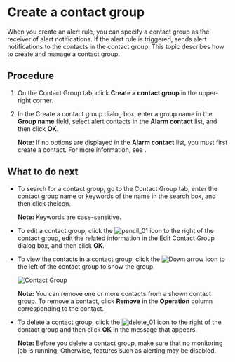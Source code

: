 # Create a contact group

When you create an alert rule, you can specify a contact group as the receiver of alert notifications. If the alert rule is triggered, sends alert notifications to the contacts in the contact group. This topic describes how to create and manage a contact group.

## Procedure

1.  On the Contact Group tab, click **Create a contact group** in the upper-right corner.

2.  In the Create a contact group dialog box, enter a group name in the **Group name** field, select alert contacts in the **Alarm contact** list, and then click **OK**.

    **Note:** If no options are displayed in the **Alarm contact** list, you must first create a contact. For more information, see .


## What to do next



-   To search for a contact group, go to the Contact Group tab, enter the contact group name or keywords of the name in the search box, and then click theicon.

    **Note:** Keywords are case-sensitive.

-   To edit a contact group, click the ![pencil_01](https://static-aliyun-doc.oss-accelerate.aliyuncs.com/assets/img/en-US/6573758061/p181704.png) icon to the right of the contact group, edit the related information in the Edit Contact Group dialog box, and then click **OK**.
-   To view the contacts in a contact group, click the ![Down arrow](https://static-aliyun-doc.oss-accelerate.aliyuncs.com/assets/img/en-US/6573758061/p181703.png) icon to the left of the contact group to show the group.

    ![Contact Group](https://static-aliyun-doc.oss-accelerate.aliyuncs.com/assets/img/en-US/2217758061/p43297.png)

    **Note:** You can remove one or more contacts from a shown contact group. To remove a contact, click **Remove** in the **Operation** column corresponding to the contact.

-   To delete a contact group, click the ![delete_01](https://static-aliyun-doc.oss-accelerate.aliyuncs.com/assets/img/en-US/7573758061/p181706.png) icon to the right of the contact group and then click **OK** in the message that appears.

    **Note:** Before you delete a contact group, make sure that no monitoring job is running. Otherwise, features such as alerting may be disabled.


